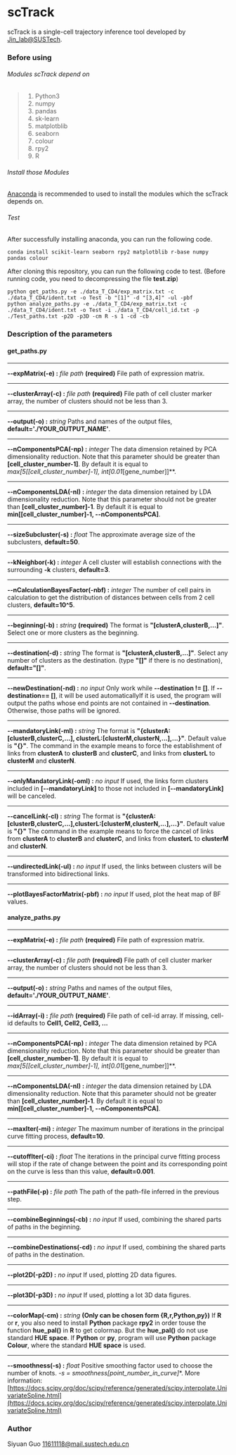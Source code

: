 

# scTrack
 scTrack is a single-cell trajectory inference tool developed by [Jin_lab@SUSTech](http://jinwlab.net/).

### Before using

###### Modules scTrack depend on 

> 1. Python3
> 2. numpy
> 3. pandas
> 4. sk-learn
> 5. matplotblib
> 6. seaborn
> 7. colour
> 8. rpy2
> 9. R

###### Install those Modules

[Anaconda](https://www.anaconda.com/products/individual) is recommended to used to install the modules which the scTrack depends on. 

###### Test

After successfully installing anaconda, you can run the following code.

```
conda install scikit-learn seaborn rpy2 matplotblib r-base numpy pandas colour 
```

After cloning this repository, you can run the following code to test. (Before running code, you need to decompressing the file **test.zip**)

```
python get_paths.py -e ./data_T_CD4/exp_matrix.txt -c ./data_T_CD4/ident.txt -o Test -b "[1]" -d "[3,4]" -ul -pbf  
python analyze_paths.py -e ./data_T_CD4/exp_matrix.txt -c ./data_T_CD4/ident.txt -o Test -i ./data_T_CD4/cell_id.txt -p ./Test_paths.txt -p2D -p3D -cm R -s 1 -cd -cb
```

### Description of the parameters

#### get_paths.py

-------
**--expMatrix(-e) :**  *file path* **(required)**
File path of expression matrix.

-------
**--clusterArray(-c) :**  *file path* **(required)**
File path of cell cluster marker array, the number of clusters should not be less than 3.

-------
**--output(-o) :**  *string* 
Paths and names of the output files, **default='./YOUR_OUTPUT_NAME'**.

-------
**--nComponentsPCA(-np) :**  *integer*
The data dimension retained by PCA dimensionality reduction. Note that this parameter should be greater than **[cell_cluster_number-1]**. By default it is equal to **max[5*[[cell_cluster_number]-1], int[0.01*[gene_number]]**. 

-------
**--nComponentsLDA(-nl) :**  *integer*
the data dimension retained by LDA dimensionality reduction. Note that this parameter should not be greater than **[cell_cluster_number]-1**. By default it is equal to **min[[cell_cluster_number]-1, --nComponentsPCA]**.

-------
**--sizeSubcluster(-s) :**  *float*
 The approximate average size of the subclusters, **default=50**.

-------
**--kNeighbor(-k) :**  *integer*
A cell cluster will establish connections with the surrounding **-k** clusters, **default=3**.

-------
**--nCalculationBayesFactor(-nbf) :**  *integer*
The number of cell pairs in calculation to get the distribution of distances between cells from 2 cell clusters, **default=10^5**.

-------
**--beginning(-b) :**  *string* **(required)**
The format is **"[clusterA,clusterB,...]"**. Select one or more clusters as the beginning.

-------
**--destination(-d) :**  *string*
The format is **"[clusterA,clusterB,...]"**. Select any number of clusters as the destination. (type **"[]"** if there is no destination), **default="[]"**.

-------
**--newDestination(-nd) :**  *no input*
Only work while **--destination != []**. If **--destination== []**, it will be used automaticallyIf it is used, the program will output the paths whose end points are not contained in **--destination**. Otherwise, those paths will be ignored.

-------
**--mandatoryLink(-ml) :**  *string*
The format is **"{clusterA:[clusterB,clusterC,...], clusterL:[clusterM,clusterN,...],...}"**. Default value is **"{}"**. The command in the example means to force the establishment of links from **clusterA** to **clusterB** and **clusterC**, and links from **clusterL** to **clusterM** and **clusterN**.

-------
**--onlyMandatoryLink(-oml) :**  *no input*
If used, the links form clusters included in **[--mandatoryLink]** to those not included in **[--mandatoryLink]** will be canceled.

-------
**--cancelLink(-cl) :**  *string*
The format is **"{clusterA:[clusterB,clusterC,...],clusterL:[clusterM,clusterN,...],...}"**. Default value is **"{}"** The command in the example means to force the cancel of links from **clusterA** to **clusterB** and **clusterC**, and links from **clusterL** to **clusterM** and **clusterN**.

-------
**--undirectedLink(-ul) :**  *no input*
If used, the links between clusters will be transformed into bidirectional links.

-------
**--plotBayesFactorMatrix(-pbf) :**  *no input*
If used, plot the heat map of BF values.

#### analyze_paths.py

-------
**--expMatrix(-e) :**  *file path* **(required)**
File path of expression matrix.

-------
**--clusterArray(-c) :**  *file path* **(required)**
File path of cell cluster marker array, the number of clusters should not be less than 3.

-------
**--output(-o) :**  *string* 
Paths and names of the output files, **default='./YOUR_OUTPUT_NAME'**.

-------
**--idArray(-i) :**  *file path* **(required)**
File path of cell-id array. If missing, cell-id defaults to **Cell1, Cell2, Cell3, ...**

-------
**--nComponentsPCA(-np) :**  *integer*
The data dimension retained by PCA dimensionality reduction. Note that this parameter should be greater than **[cell_cluster_number-1]**. By default it is equal to **max[5*[[cell_cluster_number]-1], int[0.01*[gene_number]]**. 

-------
**--nComponentsLDA(-nl) :**  *integer*
the data dimension retained by LDA dimensionality reduction. Note that this parameter should not be greater than **[cell_cluster_number]-1**. By default it is equal to **min[[cell_cluster_number]-1, --nComponentsPCA]**.

-------
**--maxIter(-mi) :**  *integer*
The maximum number of iterations in the principal curve fitting process, **default=10**.
 
 -------
**--cutoffIter(-ci) :**  *float*
The iterations in the principal curve fitting process will stop if the rate of change between the point and its corresponding point on the curve is less than this value, **default=0.001**.
 
 -------
**--pathFile(-p) :**  *file path*
The path of the path-file inferred in the previous step.

 -------
**--combineBeginnings(-cb) :**  *no input*
 If used, combining the shared parts of paths in the beginning.

 -------
**--combineDestinations(-cd) :**  *no input*
If used, combining the shared parts of paths in the destination.

-------
**--plot2D(-p2D) :**  *no input*
 If used, plotting 2D data figures.
 
 -------
**--plot3D(-p3D) :**  *no input*
 If used, plotting  a lot 3D data figures.
 
 -------
**--colorMap(-cm) :**  *string* **(Only can be chosen form {R,r,Python,py})**
If **R** or **r**, you also need to install **Python** package **rpy2** in order touse the function **hue_pal()** in **R** to get colormap. But the **hue_pal()** do not use standard **HUE space**. If **Python** or **py**, program will use **Python** package **Colour**, where the standard **HUE space** is used.

 -------
**--smoothness(-s) :**  *float*
Positive smoothing factor used to choose the number of knots. **-s = smoothness*[point_number_in_curve]**. More information: [https://docs.scipy.org/doc/scipy/reference/generated/scipy.interpolate.UnivariateSpline.html](https://docs.scipy.org/doc/scipy/reference/generated/scipy.interpolate.UnivariateSpline.html)









### Author
Siyuan Guo 11611118@mail.sustech.edu.cn





